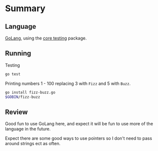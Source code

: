 # Summary

## Language

[GoLang](https://golang.org/), using the [core testing](https://golang.org/pkg/testing/) package.

## Running

Testing

``` bash
go test
```

Printing numbers 1 - 100 replacing 3 with `Fizz` and 5 with `Buzz`.

``` bash
go install fizz-buzz.go
$GOBIN/fizz-buzz
```

## Review

Good fun to use GoLang here, and expect it will be fun to use more of the language in the future.

Expect there are some good ways to use pointers so I don't need to pass around strings ect as often.
